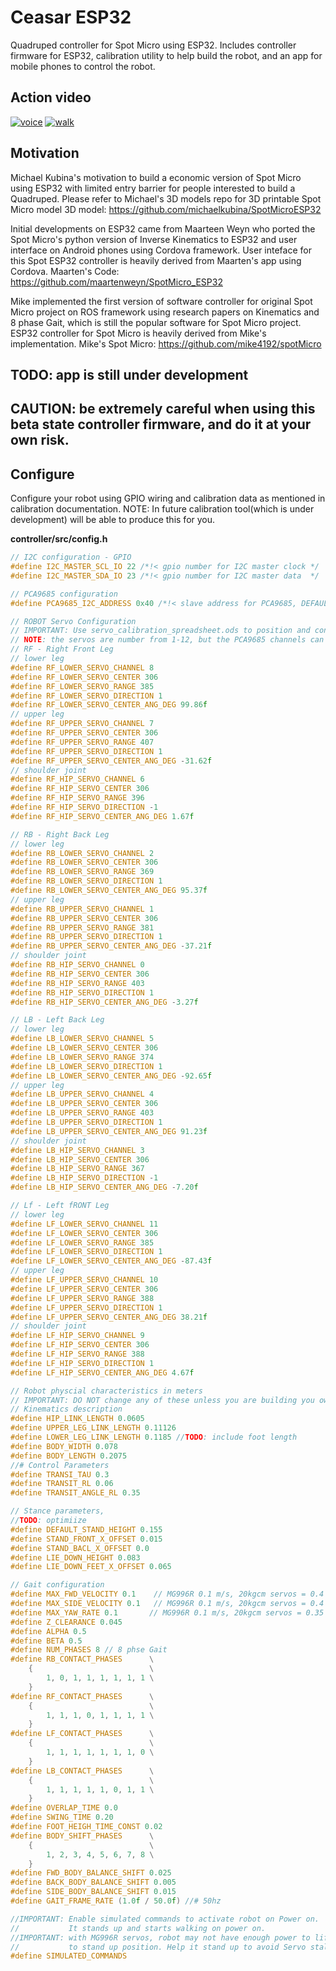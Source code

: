 # Ceasar ESP32
Quadruped controller for Spot Micro using ESP32.
Includes controller firmware for ESP32, calibration utility to help build the robot, and an app for mobile phones to control the robot.

## Action video
[![voice](https://img.youtube.com/vi/YhH5K681pzY/0.jpg)](https://www.youtube.com/watch?v=YhH5K681pzY "App")
[![walk](https://img.youtube.com/vi/QZe1R5wRUV8/0.jpg)](https://www.youtube.com/watch?v=QZe1R5wRUV8 "Walk")

## Motivation
Michael Kubina's motivation to build a economic version of Spot Micro using ESP32 with limited entry barrier for people interested to build a Quadruped. Please refer to Michael's 3D models repo for 3D printable Spot Micro model
3D model: https://github.com/michaelkubina/SpotMicroESP32

Initial developments on ESP32 came from Maarteen Weyn who ported the Spot Micro's python version of Inverse Kinematics to ESP32 and user interface on Android phones using Cordova framework. User inteface for this Spot ESP32 controller is heavily derived from Maarten's app using Cordova.
Maarten's Code: https://github.com/maartenweyn/SpotMicro_ESP32

Mike implemented the first version of software controller for original Spot Micro project on ROS framework using research papers on Kinematics and 8 phase Gait, which is still the popular software for Spot Micro project. ESP32 controller for Spot Micro is heavily derived from Mike's implementation.
Mike's Spot Micro: https://github.com/mike4192/spotMicro


## TODO: app is still under development
## CAUTION: be extremely careful when using this beta state controller firmware, and do it at your own risk.

## Configure
Configure your robot using GPIO wiring and calibration data as mentioned in calibration documentation.
NOTE: In future calibration tool(which is under development) will be able to produce this for you.

<b>controller/src/config.h</b>
```c
// I2C configuration - GPIO
#define I2C_MASTER_SCL_IO 22 /*!< gpio number for I2C master clock */
#define I2C_MASTER_SDA_IO 23 /*!< gpio number for I2C master data  */

// PCA9685 configuration
#define PCA9685_I2C_ADDRESS 0x40 /*!< slave address for PCA9685, DEFAULT: 0x40 */

// ROBOT Servo Configuration
// IMPORTANT: Use servo_calibration_spreadsheet.ods to position and configure the servos
// NOTE: the servos are number from 1-12, but the PCA9685 channels can be configured to any arbitrary channel number
// RF - Right Front Leg
// lower leg
#define RF_LOWER_SERVO_CHANNEL 8
#define RF_LOWER_SERVO_CENTER 306
#define RF_LOWER_SERVO_RANGE 385
#define RF_LOWER_SERVO_DIRECTION 1
#define RF_LOWER_SERVO_CENTER_ANG_DEG 99.86f
// upper leg
#define RF_UPPER_SERVO_CHANNEL 7
#define RF_UPPER_SERVO_CENTER 306
#define RF_UPPER_SERVO_RANGE 407
#define RF_UPPER_SERVO_DIRECTION 1
#define RF_UPPER_SERVO_CENTER_ANG_DEG -31.62f
// shoulder joint
#define RF_HIP_SERVO_CHANNEL 6
#define RF_HIP_SERVO_CENTER 306
#define RF_HIP_SERVO_RANGE 396
#define RF_HIP_SERVO_DIRECTION -1
#define RF_HIP_SERVO_CENTER_ANG_DEG 1.67f

// RB - Right Back Leg
// lower leg
#define RB_LOWER_SERVO_CHANNEL 2
#define RB_LOWER_SERVO_CENTER 306
#define RB_LOWER_SERVO_RANGE 369
#define RB_LOWER_SERVO_DIRECTION 1
#define RB_LOWER_SERVO_CENTER_ANG_DEG 95.37f
// upper leg
#define RB_UPPER_SERVO_CHANNEL 1
#define RB_UPPER_SERVO_CENTER 306
#define RB_UPPER_SERVO_RANGE 381
#define RB_UPPER_SERVO_DIRECTION 1
#define RB_UPPER_SERVO_CENTER_ANG_DEG -37.21f
// shoulder joint
#define RB_HIP_SERVO_CHANNEL 0
#define RB_HIP_SERVO_CENTER 306
#define RB_HIP_SERVO_RANGE 403
#define RB_HIP_SERVO_DIRECTION 1
#define RB_HIP_SERVO_CENTER_ANG_DEG -3.27f

// LB - Left Back Leg
// lower leg
#define LB_LOWER_SERVO_CHANNEL 5
#define LB_LOWER_SERVO_CENTER 306
#define LB_LOWER_SERVO_RANGE 374
#define LB_LOWER_SERVO_DIRECTION 1
#define LB_LOWER_SERVO_CENTER_ANG_DEG -92.65f
// upper leg
#define LB_UPPER_SERVO_CHANNEL 4
#define LB_UPPER_SERVO_CENTER 306
#define LB_UPPER_SERVO_RANGE 403
#define LB_UPPER_SERVO_DIRECTION 1
#define LB_UPPER_SERVO_CENTER_ANG_DEG 91.23f
// shoulder joint
#define LB_HIP_SERVO_CHANNEL 3
#define LB_HIP_SERVO_CENTER 306
#define LB_HIP_SERVO_RANGE 367
#define LB_HIP_SERVO_DIRECTION -1
#define LB_HIP_SERVO_CENTER_ANG_DEG -7.20f

// Lf - Left fRONT Leg
// lower leg
#define LF_LOWER_SERVO_CHANNEL 11
#define LF_LOWER_SERVO_CENTER 306
#define LF_LOWER_SERVO_RANGE 385
#define LF_LOWER_SERVO_DIRECTION 1
#define LF_LOWER_SERVO_CENTER_ANG_DEG -87.43f
// upper leg
#define LF_UPPER_SERVO_CHANNEL 10
#define LF_UPPER_SERVO_CENTER 306
#define LF_UPPER_SERVO_RANGE 388
#define LF_UPPER_SERVO_DIRECTION 1
#define LF_UPPER_SERVO_CENTER_ANG_DEG 38.21f
// shoulder joint
#define LF_HIP_SERVO_CHANNEL 9
#define LF_HIP_SERVO_CENTER 306
#define LF_HIP_SERVO_RANGE 388
#define LF_HIP_SERVO_DIRECTION 1
#define LF_HIP_SERVO_CENTER_ANG_DEG 4.67f

// Robot physcial characteristics in meters
// IMPORTANT: DO NOT change any of these unless you are building you own robot model, and know exactly what you are doing!!!
// Kinematics description
#define HIP_LINK_LENGTH 0.0605
#define UPPER_LEG_LINK_LENGTH 0.11126
#define LOWER_LEG_LINK_LENGTH 0.1185 //TODO: include foot length
#define BODY_WIDTH 0.078
#define BODY_LENGTH 0.2075
//# Control Parameters
#define TRANSI_TAU 0.3
#define TRANSIT_RL 0.06
#define TRANSIT_ANGLE_RL 0.35

// Stance parameters,
//TODO: optimiize
#define DEFAULT_STAND_HEIGHT 0.155
#define STAND_FRONT_X_OFFSET 0.015
#define STAND_BACL_X_OFFSET 0.0
#define LIE_DOWN_HEIGHT 0.083
#define LIE_DOWN_FEET_X_OFFSET 0.065

// Gait configuration
#define MAX_FWD_VELOCITY 0.1    // MG996R 0.1 m/s, 20kgcm servos = 0.4 m/s
#define MAX_SIDE_VELOCITY 0.1   // MG996R 0.1 m/s, 20kgcm servos = 0.4 m/s
#define MAX_YAW_RATE 0.1       // MG996R 0.1 m/s, 20kgcm servos = 0.35 m/s
#define Z_CLEARANCE 0.045
#define ALPHA 0.5
#define BETA 0.5
#define NUM_PHASES 8 // 8 phse Gait
#define RB_CONTACT_PHASES      \
    {                          \
        1, 0, 1, 1, 1, 1, 1, 1 \
    }
#define RF_CONTACT_PHASES      \
    {                          \
        1, 1, 1, 0, 1, 1, 1, 1 \
    }
#define LF_CONTACT_PHASES      \
    {                          \
        1, 1, 1, 1, 1, 1, 1, 0 \
    }
#define LB_CONTACT_PHASES      \
    {                          \
        1, 1, 1, 1, 1, 0, 1, 1 \
    }
#define OVERLAP_TIME 0.0
#define SWING_TIME 0.20
#define FOOT_HEIGH_TIME_CONST 0.02
#define BODY_SHIFT_PHASES      \
    {                          \
        1, 2, 3, 4, 5, 6, 7, 8 \
    }
#define FWD_BODY_BALANCE_SHIFT 0.025
#define BACK_BODY_BALANCE_SHIFT 0.005
#define SIDE_BODY_BALANCE_SHIFT 0.015
#define GAIT_FRAME_RATE (1.0f / 50.0f) //# 50hz

//IMPORTANT: Enable simulated commands to activate robot on Power on.
//           It stands up and starts walking on power on.
//IMPORTANT: with MG996R servos, robot may not have enough power to lift the robot
//           to stand up position. Help it stand up to avoid Servo stalling and burn up.
#define SIMULATED_COMMANDS
```